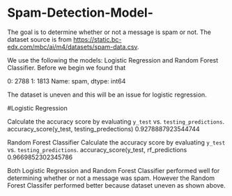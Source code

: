 # Spam-Detection-Model-

The goal is to determine whether or not a message is spam or not. 
The dataset source is from https://static.bc-edx.com/mbc/ai/m4/datasets/spam-data.csv.

We use the following the models: Logistic Regression and Random Forest Classifier.
Before we begin we found that 

0:    2788
1:    1813
Name: spam, dtype: int64

The dataset is uneven and this will be an issue for logistic regression.

#Logistic Regression

Calculate the accuracy score by evaluating `y_test` vs. `testing_predictions`.
accuracy_score(y_test, testing_predections)
0.9278887923544744

Random Forest Classifier
Calculate the accuracy score by evaluating `y_test` vs. `testing_predictions`.
accuracy_score(y_test, rf_predictions
0.9669852302345786

Both Logistic Regression and Random Forest Classifier performed well
for determining whether or not a message was spam. 
However the Random Forest Classifer performed better because dataset uneven as shown above.
